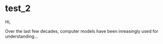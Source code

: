 # test_2

Hi,

Over the last few decades, computer models have been inreasingly used for understanding...
